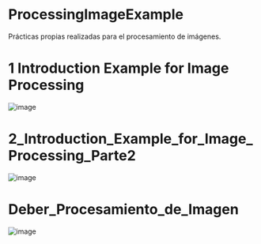 # ProcessingImageExample
Prácticas propias realizadas para el procesamiento de imágenes. 

# 1 Introduction Example for Image Processing
![image](https://github.com/jorengar/ProcessingImageExample/assets/20663593/92c61f36-c2fe-4b8a-9065-d4ca311a227b)


# 2_Introduction_Example_for_Image_Processing_Parte2
![image](https://github.com/jorengar/ProcessingImageExample/assets/20663593/f8c15bca-6ddb-4349-a3f5-c277f3aed155)

# Deber_Procesamiento_de_Imagen
![image](https://github.com/jorengar/ProcessingImageExample/assets/20663593/396b2a9d-96f8-4cce-989d-685b7f152f5e)
